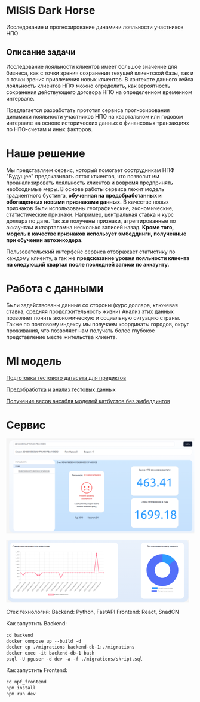 # MISIS Dark Horse

Исследование и прогнозирование динамики лояльности участников НПО

## Описание задачи

Исследование лояльности клиентов имеет большое значение для бизнеса, как с точки зрения сохранения текущей клиентской базы, так и с точки зрения привлечения новых клиентов. В контексте данного кейса лояльность клиентов НПФ можно определить, как вероятность сохранения действующего договора НПО на определенном временном интервале.

Предлагается разработать прототип сервиса прогнозирования динамики лояльности участников НПО на квартальном или годовом интервале на основе исторических данных о финансовых транзакциях по НПО-счетам и иных факторов.

# Наше решение

Мы представляем сервис, который помогает соотрудникам НПФ "Будущее" предсказывать отток клиентов, что позволит им проанализировать лояльность клиентов и вовремя предпринять необходимые меры. В основе работы сервиса лежит модель градиентного бустинга, **обученная на предобработанных и обогащенных новыми признаками данных.** В качестве новых признаков были использованы географические, экономические, статистические признаки. Например, центральная ставка и курс доллара по дате. Так же получены признаки, агреггированные по аккаунтам и кварталамна несколько записей назад. **Кроме того, модель в качестве признаков использует эмбеддинги, полученные при обучении автоэнкодера.**

Пользовательский интерфейс сервиса отображает статистику по каждому клиенту, а так же **предсказание уровня лояльности клиента на следующий квартал после последней записи по аккаунту.**

# Работа с данными

Были задействованы данные со стороны (курс доллара, ключевая ставка, средняя продолжительность жизни) Анализ этих данных позволяет понять экономическую и социальную ситуацию страны.
Также по почтовому индексу мы получаем координаты городов, округ проживания, что позволяет нам получать более глубокое представление месте жительства клиента.


# Ml модель

[Подготовка тестового датасета для предиктов](<./ml/test-dataset(1).ipynb>)

[Предобработка и анализ тестовых данных](<./ml/data-preparation-hack-part-2%20(2).ipynb>)

[Получение весов ансабля моделей катбустов без эмбеддингов](./ml/ensembling-without-embeddings.ipynb)

# Сервис

![alt text](image.png)

![alt text](image-1.png)

Cтек технологий:
Backend: Python, FastAPI
Frontend: React, SnadCN

Как запустить Backend:
```
cd backend  
docker compose up --build -d  
docker cp ./migrations backend-db-1:./migrations  
docker exec -it backend-db-1 bash  
psql -U pguser -d dev -a -f ./migrations/skript.sql
```

Как запустить Frontend:  
```
cd npf_frontend  
npm install  
npm run dev
```

